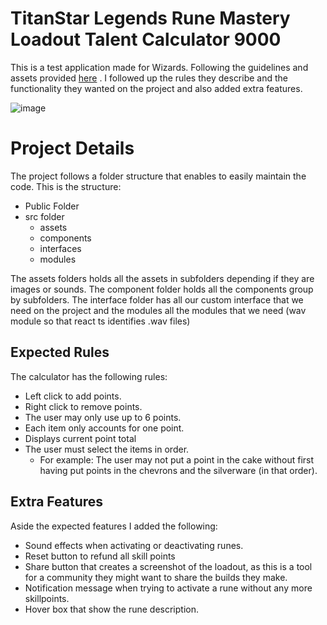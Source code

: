 # TitanStar Legends Rune Mastery Loadout Talent Calculator 9000

This is a test application made for Wizards. Following the guidelines and assets provided [here](https://github.com/DnDBeyond/front-end-developer-challenge?tab=readme-ov-file) .
I followed up the rules they describe and the functionality they wanted on the project and also added extra features.

![image](https://github.com/omichaelv/titanstar-legends-ts/assets/76706433/24fda4bf-4916-47c0-89db-edf0b2b9c5d0)


# Project Details

The project follows a folder structure that enables to easily maintain the code. This is the structure:

 - Public Folder
 - src folder
	 - assets
	 - components
	 - interfaces
	 - modules

The assets folders holds all the assets in subfolders depending if they are images or sounds. 
The component folder holds all the components group by subfolders. The interface folder has all our custom interface that we need on the project and the modules all the modules that we need (wav module so that react ts identifies .wav files)

## Expected Rules
The calculator has the following rules:
-   Left click to add points.
-   Right click to remove points.
-   The user may only use up to 6 points.
-   Each item only accounts for one point.
-   Displays current point total
-   The user must select the items in order.
    -   For example: The user may not put a point in the cake without first having put points in the chevrons and the silverware (in that order).


## Extra Features
Aside the expected features I added the following:

 - Sound effects when activating or deactivating runes.
 - Reset button to refund all skill points
 - Share button that creates a screenshot of the loadout, as this is a tool for a community they might want to share the builds they make.
 - Notification message when trying to activate a rune without any more skillpoints.
 - Hover box that show the rune description.

